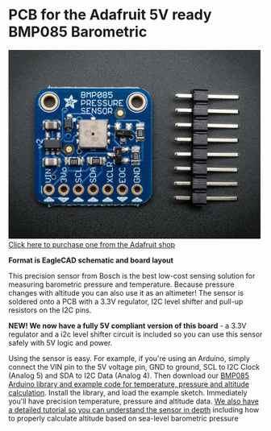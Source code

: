 # PCB for the Adafruit 5V ready BMP085 Barometric

<a href="http://www.adafruit.com/products/391"><img src="assets/image.jpg?raw=true" width="500px"><br/>Click here to purchase one from the Adafruit shop</a>

__Format is EagleCAD schematic and board layout__

This precision sensor from Bosch is the best low-cost sensing solution for measuring barometric pressure and temperature. Because pressure changes with altitude you can also use it as an altimeter! The sensor is soldered onto a PCB with a 3.3V regulator, I2C level shifter and pull-up resistors on the I2C pins.

__NEW! We now have a fully 5V compliant version of this board__ - a 3.3V regulator and a i2c level shifter circuit is included so you can use this sensor safely with 5V logic and power.

Using the sensor is easy. For example, if you're using an Arduino, simply connect the VIN pin to the 5V voltage pin, GND to ground, SCL to I2C Clock (Analog 5) and SDA to I2C Data (Analog 4). Then download our [BMP085 Arduino library and example code for temperature, pressure and altitude calculation](https://github.com/adafruit/Adafruit-BMP085-Library). Install the library, and load the example sketch. Immediately you'll have precision temperature, pressure and altitude data. [We also have a detailed tutorial so you can understand the sensor in depth](http://learn.adafruit.com/bmp085) including how to properly calculate altitude based on sea-level barometric pressure

